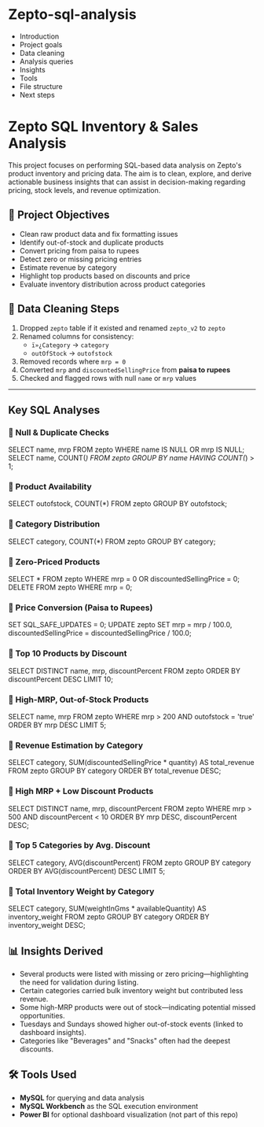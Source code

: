 # Zepto-sql-analysis
* Introduction
* Project goals
* Data cleaning
* Analysis queries
* Insights
* Tools
* File structure
* Next steps

# Zepto SQL Inventory & Sales Analysis

This project focuses on performing SQL-based data analysis on Zepto's product inventory and pricing data. The aim is to clean, explore, and derive actionable business insights that can assist in decision-making regarding pricing, stock levels, and revenue optimization.

## 📌 Project Objectives

- Clean raw product data and fix formatting issues
- Identify out-of-stock and duplicate products
- Convert pricing from paisa to rupees
- Detect zero or missing pricing entries
- Estimate revenue by category
- Highlight top products based on discounts and price
- Evaluate inventory distribution across product categories

## 🧼 Data Cleaning Steps

1. Dropped `zepto` table if it existed and renamed `zepto_v2` to `zepto`
2. Renamed columns for consistency:
   - `ï»¿Category` → `category`
   - `outOfStock` → `outofstock`
3. Removed records where `mrp = 0`
4. Converted `mrp` and `discountedSellingPrice` from **paisa to rupees**
5. Checked and flagged rows with null `name` or `mrp` values

---

## Key SQL Analyses

### 🔹 Null & Duplicate Checks
SELECT name, mrp FROM zepto WHERE name IS NULL OR mrp IS NULL;
SELECT name, COUNT(*) FROM zepto GROUP BY name HAVING COUNT(*) > 1;

### 🔹 Product Availability
SELECT outofstock, COUNT(*) FROM zepto GROUP BY outofstock;

### 🔹 Category Distribution
SELECT category, COUNT(*) FROM zepto GROUP BY category;

### 🔹 Zero-Priced Products
SELECT * FROM zepto WHERE mrp = 0 OR discountedSellingPrice = 0;
DELETE FROM zepto WHERE mrp = 0;

### 🔹 Price Conversion (Paisa to Rupees)
SET SQL_SAFE_UPDATES = 0;
UPDATE zepto SET mrp = mrp / 100.0, discountedSellingPrice = discountedSellingPrice / 100.0;

### 🔹 Top 10 Products by Discount
SELECT DISTINCT name, mrp, discountPercent 
FROM zepto 
ORDER BY discountPercent DESC 
LIMIT 10;

### 🔹 High-MRP, Out-of-Stock Products
SELECT name, mrp 
FROM zepto 
WHERE mrp > 200 AND outofstock = 'true' 
ORDER BY mrp DESC 
LIMIT 5;

### 🔹 Revenue Estimation by Category
SELECT category, SUM(discountedSellingPrice * quantity) AS total_revenue 
FROM zepto 
GROUP BY category 
ORDER BY total_revenue DESC;

### 🔹 High MRP + Low Discount Products
SELECT DISTINCT name, mrp, discountPercent 
FROM zepto 
WHERE mrp > 500 AND discountPercent < 10 
ORDER BY mrp DESC, discountPercent DESC;

### 🔹 Top 5 Categories by Avg. Discount
SELECT category, AVG(discountPercent) 
FROM zepto 
GROUP BY category 
ORDER BY AVG(discountPercent) DESC 
LIMIT 5;

### 🔹 Total Inventory Weight by Category
SELECT category, SUM(weightInGms * availableQuantity) AS inventory_weight 
FROM zepto 
GROUP BY category 
ORDER BY inventory_weight DESC;

## 📊 Insights Derived

* Several products were listed with missing or zero pricing—highlighting the need for validation during listing.
* Certain categories carried bulk inventory weight but contributed less revenue.
* Some high-MRP products were out of stock—indicating potential missed opportunities.
* Tuesdays and Sundays showed higher out-of-stock events (linked to dashboard insights).
* Categories like "Beverages" and "Snacks" often had the deepest discounts.

## 🛠️ Tools Used

* **MySQL** for querying and data analysis
* **MySQL Workbench** as the SQL execution environment
* **Power BI** for optional dashboard visualization (not part of this repo)






